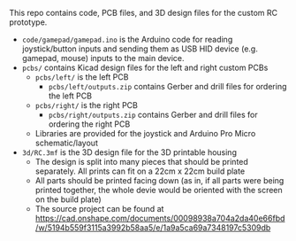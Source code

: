 This repo contains code, PCB files, and 3D design files for the custom RC prototype.

- `code/gamepad/gamepad.ino` is the Arduino code for reading joystick/button inputs and sending them as USB HID device (e.g. gamepad, mouse) inputs to the main device.
- `pcbs/` contains Kicad design files for the left and right custom PCBs
  - `pcbs/left/` is the left PCB
    - `pcbs/left/outputs.zip` contains Gerber and drill files for ordering the left PCB
  - `pcbs/right/` is the right PCB
    - `pcbs/right/outputs.zip` contains Gerber and drill files for ordering the right PCB
  - Libraries are provided for the joystick and Arduino Pro Micro schematic/layout
- `3d/RC.3mf` is the 3D design file for the 3D printable housing
  - The design is split into many pieces that should be printed separately. All prints can fit on a 22cm x 22cm build plate
  - All parts should be printed facing down (as in, if all parts were being printed together, the whole devie would be oriented with the screen on the build plate)
  - The source project can be found at https://cad.onshape.com/documents/00098938a704a2da40e66fbd/w/5194b559f3115a3992b58aa5/e/1a9a5ca69a7348197c5309db
